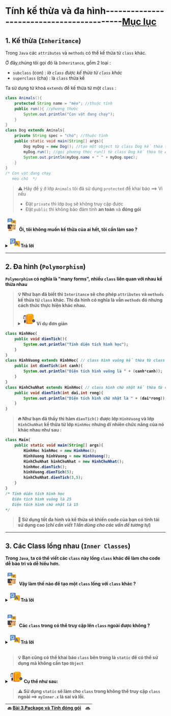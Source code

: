 # Tính kế thừa và đa hình------------------------------------------[Mục lục](https://github.com/Zenfection/Java)

## 1. Kế thừa (`Inheritance`)

Trong `Java` các `attributes` và `methods` có thể kế thừa từ `class` khác.

Ở đây,chúng tôi gọi đó là `Inheritance`,  gồm 2 loại : 

- `subclass` (con) : *là `class` được kế thừa từ `class` khác*
- `superclass` (cha) : là `class` thừa kế

Ta sử dụng từ khoá `extends` để kế thừa từ một `class` : 

```java
class Animals(){
    protected String name = "mèo"; //thuộc tính
    public run(){ //phương thước
        System.out.println("Con vật đang chạy");
    }
}
class Dog extends Aminals{
    private String spec = "chó"; //thuộc tính
    public static void main(String[] args){
        Dog myDog = new Dog(); //tạo một object từ class Dog kế thừa từ Animals
        myDog.run(); //gọi phương thức run() từ class Dog kế thừa từ Animals
        System.out.println(myDog.name + " " + myDog.spec);
    }
}
/* Con vật đang chạy 
   mèo chó  */
```

> ⚠️ Hãy để ý ở lớp `Animals` tôi đã sử dụng `protected` để khai báo ==> Vì nếu 
> 
> - Đặt `private` thì lớp `Dog` sẽ không truy cập được
> - Đặt `public` thì không bảo đảm tính **an toàn** và **đóng gói**

#### ![Language Learningpng](https://raw.githubusercontent.com/Zenfection/Image/master/2021/02/02-14-14-12-Language%20Learning.png) Ôi, tôi không muốn kế thừa của ai hết, tôi cần làm sao ?

<details>
<summary><b><img src="https://raw.githubusercontent.com/Zenfection/Image/master/2021/02/01-13-25-05-Questions%20And%20Answers.png"> Trả lời</summary>

<br>

Sử dụng từ khoá `final` quốc dân thôi !!!

```java
final class Animals{
    //...
}
class Dog extends Animals{ // Dòng này sẽ lỗi ngay lập tức
    //...
}
```

> 💡 Nếu bạn cố gắng kế thừa lớp `Animals` thì sẽ lỗi ngay !!!

</details>

---

## 2. Đa hình (`Polymorphism`)

`Polymorphism` có nghĩa là "many forms", nhiều `class` liên quan với nhau **kế thừa** nhau

> 💡 Như bạn đã biết thì `Interitance` sẽ cho phép `attributes` và `methods` kế thừa từ `class` khác. Thì **đa hình** có nghĩa là vẫn `methods` đó nhưng cách thức thực hiện khác nhau.
> 
> <details>
> <summary><b><img src="https://raw.githubusercontent.com/Zenfection/Image/master/2021/02/02-11-21-10-Assignment.png"> Ví dụ đơn giản</b></summary>
> 
> <br>
> 
> 🔥 Hiểu đơn giản, cũng là hàm `dientich()` để tính **diện tích**, nhưng nếu bạn nhập thông số của **hình vuông** nó sẽ ra **diện tích hình vuông**, nhập thông số **hình chữ nhật** thì sẽ ra **diện tích hình chữ nhật**
> 
> </details>

```java
class HinhHoc{
    public void dienTich(){
        System.out.println("Tính diện tích hình học");
    }
}
class HinhVuong extends HinhHoc{ // class hình vuông kế thừa từ class hình học
    public int dienTich(int canh){ 
        System.out.println("Diện tích hình vuông là " + (canh*canh));
    }
}
class HinhChuNhat extends HinhHoc{ // class hình chữ nhật kế thừa từ class hình học
    public void dienTich(int dai,int rong){
        System.out.println("Diện tích hình chữ nhật là " + (dai*rong));
    }
}
```

> 🔥 Như bạn đã thấy thì hàm `dienTich()` được lớp `HinhVuong` và lớp `HinhChuNhat` kế thừa từ lớp `HinhHoc` nhưng dĩ nhiên chức năng của nó khác nhau như sau : 

```java
class Main{
    public static void main(String[] args){
        HinhHoc hinhHoc = new HinhHoc();
        HinhVuong hinhVuong = new HinhVuong();
        HinhChuNhat hinhChuNhat = new HinhChuNhat();
        hinhHoc.dienTich();
        hinhVuong.dienTich(5);
        hinhChuNhat.dienTich(3,5);
    }
}
/* Tính diện tích hình học
   Diện tích hình vuông là 25
   Diện tích hình chữ nhật là 15
*/
```

> 🚀 Sử dụng tốt **đa hình** và **kế thừa** sẽ khiến code của bạn có tính tái sử dụng cao (*chỉ cần viết 1 lần dùng cho các vấn đề tương tự*)

---

## 3. Các Class lồng nhau (`Inner Classes`)

Trong `Java`, ta có thể viết các `class` này lồng `class` khác để làm cho code dễ bảo trì và dễ hiểu hơn.

#### ![Language Learningpng](https://raw.githubusercontent.com/Zenfection/Image/master/2021/02/02-14-14-12-Language%20Learning.png) Vậy làm thế nào để tạo một `class` lồng với `class` khác ?

<details>
<summary><b><img src="https://raw.githubusercontent.com/Zenfection/Image/master/2021/02/01-13-25-05-Questions%20And%20Answers.png"> Trả lời</summary>

<br>

Hãy tạo một `Object` của `class` ngoài, sau đó tạo một `Object` của `class` trong, như sau : 

```java
class lopNgoai{
    int x = 10;
    class lopTrong{
        int y = 5;
    }
}
public class Main{
    public static void main(String[] args){
        lopNgoai myOuter = new lopNgoai();
        lopNgoai.lopTrong myInner = myOuter.new lopTrong();
        System.out.println(myInner.y + myOuter.x);
    }
}
// output : 15 (5 + 10)
```

> 💡 Như bạn đã thấy thì thì lớp `lopTrong` nằm trong lớp `lopNgoai`, vì thế chúng ta cũng có cách khai báo như trên.

</details>

<br>

#### ![Language Learningpng](https://raw.githubusercontent.com/Zenfection/Image/master/2021/02/02-14-14-12-Language%20Learning.png) Các `class` trong có thể truy cập lên `class` ngoài được không ?

<details>
<summary><b><img src="https://raw.githubusercontent.com/Zenfection/Image/master/2021/02/01-13-25-05-Questions%20And%20Answers.png"> Trả lời</summary>

<br>

Dĩ nhiên là được, vì đó là lợi thế của việc sử dụng `Inner Classes`, như sau : 

```java
class lopNgoai{
    int x = 10;
    class lopTrong{
        public int myInnerMethod(){
            return x;
        }
    }
}

public class Main{
    public static void main(String[] args){
        lopNgoai myOuter = new lopNgoai();
        lopNgoai.lopTrong myInner = myOuter.new lopTrong();
        System.out.println(myInner.myInnerMethod());
    }
}
// output : 10
```

</details>

<br>

> 💡 Bạn cũng có thể khai báo `class` bên trong là `static` để có thể sử dụng mà không cần tạo `Object`

<details>
<summary><b><img src="https://raw.githubusercontent.com/Zenfection/Image/master/2021/02/02-11-21-10-Assignment.png"> Cụ thể như sau:</b></summary>

```java
class lopNgoai{
    int x = 10;
    static class lopTrong{
        int y = 5;
    }
}

public class Main{
    public static void main(String[] args){
        lopNgoai.lopTrong myInner = new lopNgoai.lopTrong();
        System.out.println(myInner.y);
    }
}
// output : 5
```

</details>

> ⚠️  Sử dụng `static` sẽ làm cho `class` trong không thể truy cập `class` ngoài ==> `myInner.x` là sai và lỗi.

| 🔙  [Bài 3.Package và Tính đóng gói](https://github.com/Zenfection/Java/blob/master/Java%20OOP/3.Pkg%26Encapsulation.md) | 🔜  |
| ------------------------------------------------------------------------------------------------------------------------ | --- |